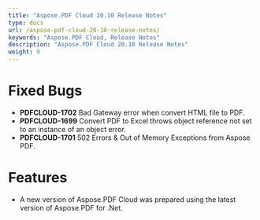 ```yaml
---
title: "Aspose.PDF Cloud 20.10 Release Notes"
type: docs
url: /aspose-pdf-cloud-20-10-release-notes/
keywords: "Aspose.PDF Cloud, Release Notes"
description: "Aspose.PDF Cloud 20.10 Release Notes"
weight: 9
---
```


# **Fixed Bugs**
-   **PDFCLOUD-1702** Bad Gateway error when convert HTML file to PDF.
-   **PDFCLOUD-1699** Convert PDF to Excel throws object reference not set to an instance of an object error.
-   **PDFCLOUD-1701** 502 Errors & Out of Memory Exceptions from Aspose PDF.

# **Features**
-   A new version of Aspose.PDF Cloud was prepared using the latest version of Aspose.PDF for .Net.
